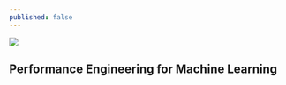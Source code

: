 ```yaml
---
published: false
---
```

![](https://cdn-images-1.medium.com/max/2000/1*iPY8nENYXcSoH-UmNP8_iw.jpeg)

## Performance Engineering for Machine Learning


